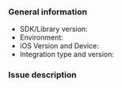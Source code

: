 ### General information

* SDK/Library version: <!-- Example: 4.7.2 -->
* Environment: <!-- Is this issue in Sandbox or Production? -->
* iOS Version and Device: <!-- Example: iOS 9.3 on an iPhone 6s -->
* Integration type and version: <!-- Example: CocoaPods 1.1.1, Carthage 0.18.1 -->

### Issue description

<!-- To help us quickly reproduce your issue, include as many details as possible, such as logs, steps to reproduce, and so on.  If the issue reports a new feature, follow the [user story](https://en.wikipedia.org/wiki/User_story) format to clearly describe the use case. -->

<!-- NOTE: Please do not open an issue for translation requests. We support the same languages that are supported by PayPal, and use PayPal provided translations. -->
